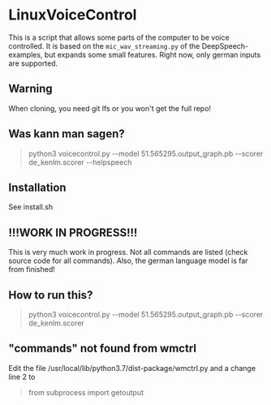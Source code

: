 # LinuxVoiceControl

This is a script that allows some parts of the computer to be voice controlled. It is based on the `mic_wav_streaming.py`
of the DeepSpeech-examples, but expands some small features. Right now, only german inputs are supported.

## Warning

When cloning, you need git lfs or you won't get the full repo!

## Was kann man sagen?

> python3 voicecontrol.py  --model 51.565295.output_graph.pb --scorer de_kenlm.scorer --helpspeech

## Installation

See install.sh

## !!!WORK IN PROGRESS!!!

This is very much work in progress. Not all commands are listed (check source code for all commands). Also, the german language model
is far from finished!

## How to run this?

> python3 voicecontrol.py --model 51.565295.output_graph.pb --scorer de_kenlm.scorer

## "commands" not found from wmctrl

Edit the file /usr/local/lib/python3.7/dist-package/wmctrl.py and a change line 2 to

> from subprocess import getoutput
